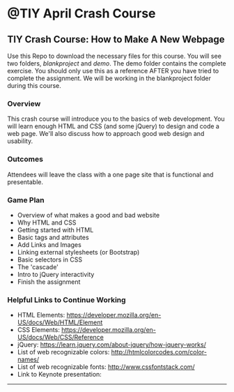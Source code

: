 # @TIY April Crash Course

## TIY Crash Course: How to Make A New Webpage

Use this Repo to download the necessary files for this course. You will see two folders, _blankproject_ and _demo_. The demo folder contains the complete exercise. You should only use this as a reference AFTER you have tried to complete the assignment. We will be working in the blankproject folder during this course.

### Overview
This crash course will introduce you to the basics of web development. You will learn enough HTML and CSS (and some jQuery) to design and code a web page. We'll also discuss how to approach good web design and usability.

### Outcomes
Attendees will leave the class with a one page site that is functional and presentable.


### Game Plan
- Overview of what makes a good and bad website
- Why HTML and CSS
- Getting started with HTML
- Basic tags and attributes
- Add Links and Images
- Linking external stylesheets (or Bootstrap)
- Basic selectors in CSS
- The 'cascade'
- Intro to jQuery interactivity
- Finish the assignment


### Helpful Links to Continue Working
- HTML Elements: https://developer.mozilla.org/en-US/docs/Web/HTML/Element
- CSS Elements: https://developer.mozilla.org/en-US/docs/Web/CSS/Reference
- jQuery:
https://learn.jquery.com/about-jquery/how-jquery-works/
- List of web recognizable colors: http://htmlcolorcodes.com/color-names/
- List of web recognizable fonts: http://www.cssfontstack.com/
- Link to Keynote presentation:
*************************************
